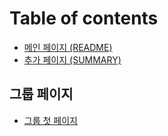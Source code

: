 # Table of contents

* [메인 페이지 \(README\)](README.md)
* [추가 페이지 \(SUMMARY\)](summary.md)

## 그룹 페이지

* [그룹 첫 페이지](undefined/undefined.md)

